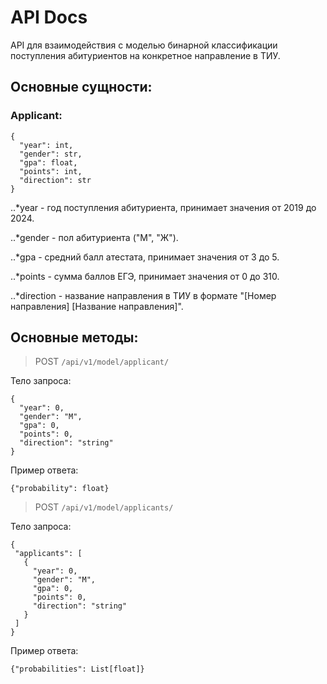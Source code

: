 # <b>API Docs</b>

API для взаимодействия с моделью бинарной классификации поступления абитуриентов на конкретное направление в ТИУ.

## Основные сущности:
### Applicant:
```
{  
  "year": int,  
  "gender": str,  
  "gpa": float,  
  "points": int,
  "direction": str
}
```

..*year - год поступления абитуриента, принимает значения от 2019 до 2024.  

 ..*gender - пол абитуриента ("М", "Ж").  

 ..*gpa - средний балл атестата,  принимает значения от 3 до 5.  

 ..*points - сумма баллов ЕГЭ, принимает значения от 0 до 310.  

 ..*direction - название направления в ТИУ в формате "[Номер направления] [Название направления]".

 ## Основные методы:

>POST `/api/v1/model/applicant/`

Тело запроса:
```
{
  "year": 0,
  "gender": "М",
  "gpa": 0,
  "points": 0,
  "direction": "string"
}
```

 Пример ответа:
 ```
 {"probability": float}
 ````

 >POST `/api/v1/model/applicants/`

 Тело запроса:
 ```
 {
  "applicants": [
    {
      "year": 0,
      "gender": "М",
      "gpa": 0,
      "points": 0,
      "direction": "string"
    }
  ]
}
```

Пример ответа:
```
{"probabilities": List[float]}
```